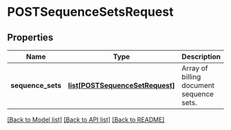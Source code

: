 # POSTSequenceSetsRequest

## Properties
Name | Type | Description | Notes
------------ | ------------- | ------------- | -------------
**sequence_sets** | [**list[POSTSequenceSetRequest]**](POSTSequenceSetRequest.md) | Array of billing document sequence sets.  | [optional] 

[[Back to Model list]](../README.md#documentation-for-models) [[Back to API list]](../README.md#documentation-for-api-endpoints) [[Back to README]](../README.md)

